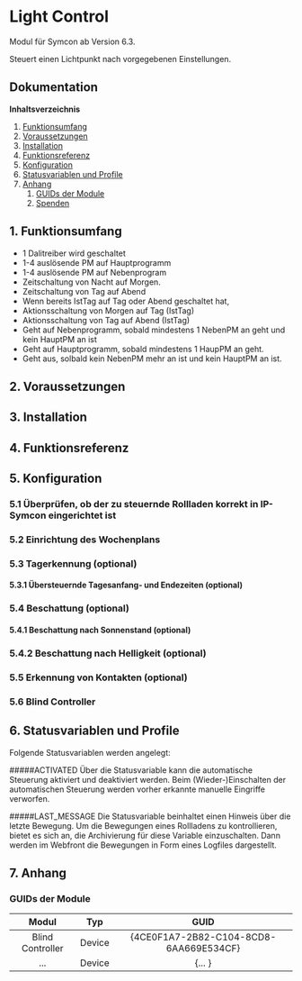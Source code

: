 # Light Control

Modul für Symcon ab Version 6.3.

Steuert einen Lichtpunkt nach vorgegebenen Einstellungen.

## Dokumentation

**Inhaltsverzeichnis**

1. [Funktionsumfang](#1-funktionsumfang)  
2. [Voraussetzungen](#2-voraussetzungen)  
3. [Installation](#3-installation)  
4. [Funktionsreferenz](#4-funktionsreferenz)
5. [Konfiguration](#5-konfiguration)  
6. [Statusvariablen und Profile](#6-statusvariablen-und-profile)  
7. [Anhang](#7-anhang)
    1. [GUIDs der Module](#guids-der-module)
    2. [Spenden](#spenden)

## 1. Funktionsumfang

- 1 Dalitreiber wird geschaltet
- 1-4 auslösende PM auf Hauptprogramm
- 1-4 auslösende PM auf Nebenprogram
- Zeitschaltung von Nacht auf Morgen.
- Zeitschaltung von Tag auf Abend
- Wenn bereits IstTag auf Tag oder Abend geschaltet hat, 
- Aktionsschaltung von Morgen auf Tag (IstTag)
- Aktionsschaltung von Tag auf Abend (IstTag)
- Geht auf Nebenprogramm, sobald mindestens 1 NebenPM an geht und kein HauptPM an ist
- Geht auf Hauptprogramm, sobald mindestens 1 HaupPM an geht.
- Geht aus, solbald kein NebenPM mehr an ist und kein HauptPM an ist.

## 2. Voraussetzungen


## 3. Installation

## 4. Funktionsreferenz

## 5. Konfiguration

### 5.1 Überprüfen, ob der zu steuernde Rollladen korrekt in IP-Symcon eingerichtet ist

### 5.2 Einrichtung des Wochenplans

### 5.3 Tagerkennung (optional)

#### 5.3.1 Übersteuernde Tagesanfang- und Endezeiten (optional)

### 5.4 Beschattung (optional)

#### 5.4.1 Beschattung nach Sonnenstand (optional)

### 5.4.2 Beschattung nach Helligkeit (optional)

### 5.5 Erkennung von Kontakten (optional)

### 5.6 Blind Controller

## 6. Statusvariablen und Profile

Folgende Statusvariablen werden angelegt:

#####ACTIVATED
Über die Statusvariable kann die automatische Steuerung aktiviert und deaktiviert werden. Beim (Wieder-)Einschalten der automatischen Steuerung werden vorher erkannte manuelle Eingriffe verworfen.
 
#####LAST_MESSAGE
Die Statusvariable beinhaltet einen Hinweis über die letzte Bewegung. Um die Bewegungen eines Rollladens zu kontrollieren, bietet es sich an, die Archivierung für diese Variable einzuschalten. 
Dann werden im Webfront die Bewegungen in Form eines Logfiles dargestellt.  

## 7. Anhang

###  GUIDs der Module

|           Modul            |  Typ   |                  GUID                  |
|:--------------------------:|:------:|:--------------------------------------:|
|      Blind Controller      | Device | {4CE0F1A7-2B82-C104-8CD8-6AA669E534CF} |
| ...                        | Device | {...                                 } |